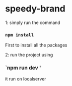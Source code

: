 # speedy-brand
1: simply run the command 
   ### `npm install` 
   First to install all the packages
   
2: run the project using 
   ### `npm run dev '
   it run on localserver
